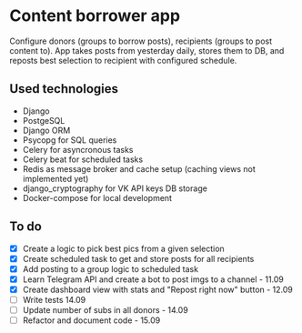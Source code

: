# Content borrower app
Configure donors (groups to borrow posts), recipients (groups to post content to). App takes posts from yesterday daily, stores them to DB, and reposts best selection to recipient with configured schedule. 


## Used technologies
- Django
- PostgeSQL
- Django ORM
- Psycopg for SQL queries
- Celery for asyncronous tasks
- Celery beat for scheduled tasks
- Redis as message broker and cache setup (caching views not implemented yet)
- django_cryptography for VK API keys DB storage
- Docker-compose for local development


## To do
- [x] Create a logic to pick best pics from a given selection
- [x] Create scheduled task to get and store posts for all recipients
- [x] Add posting to a group logic to scheduled task 
- [x] Learn Telegram API and create a bot to post imgs to a channel - 11.09
- [x] Create dashboard view with stats and "Repost right now" button - 12.09
- [ ] Write tests 14.09
- [ ] Update number of subs in all donors - 14.09
- [ ] Refactor and document code - 15.09
